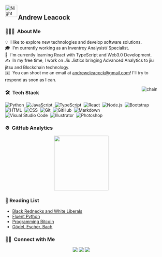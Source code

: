 ![]()
<img alt="Night Coding" src="./assets/Hand%20Wave.gif" width='40' align="left"/><h2>Andrew Leacock</h2>


### 👨🏻‍💻 &nbsp;About Me

💡 &nbsp;I like to explore new technologies and develop software solutions.\
🎓 &nbsp;I'm currently working as an Inventroy Analysist/ Specialist.\
🌱 &nbsp;I'm currently learning React with TypeScript and Web3.0 Development.\
✍️ &nbsp;In my free time, I work on Jiu Jistics bringing Advanced Analytics to jiu jitsu and Blockchain technology.\
✉️ &nbsp;You can shoot me an email at andrewcleacock@gmail.com! I'll try to respond as soon as I can.
<!-- 📄 &nbsp;Please have a look at my [Résumé](https://www.adityavsingh.com/resume.html) for more details about me. I'm open to feedback and suggestions! -->

<img alt="chain" src="https://media1.giphy.com/media/ZL9ULCUdNjOPapnq0N/giphy.gif?cid=ecf05e47zsqjoqmd8wrl6uc7if61j4srvl9mwmfsxn7orc9o&ep=v1_gifs_related&rid=giphy.gif&ct=g" align="right"/>

### 🛠 &nbsp;Tech Stack

![Python](https://img.shields.io/badge/-Python-05122A?style=flat&logo=python)&nbsp;
![JavaScript](https://img.shields.io/badge/-JavaScript-05122A?style=flat&logo=javascript)&nbsp;
![TypeScript](https://img.shields.io/badge/-TypeScript-05122A?style=flat&logo=typescript)&nbsp;
![React](https://img.shields.io/badge/-React-05122A?style=flat&logo=react)&nbsp;
![Node.js](https://img.shields.io/badge/-Node.js-05122A?style=flat&logo=node.js)&nbsp;
![Bootstrap](https://img.shields.io/badge/-Bootstrap-05122A?style=flat&logo=bootstrap&logoColor=563D7C)\
![HTML](https://img.shields.io/badge/-HTML-05122A?style=flat&logo=HTML5)&nbsp;
![CSS](https://img.shields.io/badge/-CSS-05122A?style=flat&logo=CSS3&logoColor=1572B6)&nbsp;
![Git](https://img.shields.io/badge/-Git-05122A?style=flat&logo=git)&nbsp;
![GitHub](https://img.shields.io/badge/-GitHub-05122A?style=flat&logo=github)&nbsp;
![Markdown](https://img.shields.io/badge/-Markdown-05122A?style=flat&logo=markdown)\
![Visual Studio Code](https://img.shields.io/badge/-Visual%20Studio%20Code-05122A?style=flat&logo=visual-studio-code&logoColor=007ACC)&nbsp;
![Illustrator](https://img.shields.io/badge/-Illustrator-05122A?style=flat&logo=adobe-illustrator)&nbsp;
![Photoshop](https://img.shields.io/badge/-Photoshop-05122A?style=flat&logo=adobe-photoshop)&nbsp;

### ⚙️ &nbsp;GitHub Analytics

<p align="center">
  <img height="180em" src="https://github-readme-stats-eight-theta.vercel.app/api/top-langs/?username=Andrew95496&layout=compact&langs_count=8&theme=algolia"/>
</a>
</p>

### 📖 Reading List

<ul>
    <li><a href="https://www.amazon.com/Black-Rednecks-Liberals-Thomas-Sowell/dp/1594031436">Black Rednecks and White Liberals</a></li>
<!--   <li><a href="https://www.amazon.com/Mastering-Blockchain-Cryptocurrencies-Decentralized-Applications/dp/1492054704">Mastering Blockchain</a></li> -->
    <li><a href="https://www.amazon.com/Fluent-Python-Concise-Effective-Programming/dp/1492056359/ref=sr_1_1?keywords=fluent+python&qid=1684615581&s=books&sprefix=fluent%2Cstripbooks%2C110&sr=1-1&ufe=app_do%3Aamzn1.fos.006c50ae-5d4c-4777-9bc0-4513d670b6bc">Fluent Python</a></li>
    <li><a href="https://www.amazon.com/Programming-Bitcoin-Learn-Program-Scratch/dp/1492031496/ref=sr_1_1?crid=25U8SWWZRW7WI&keywords=programming+bitcoin&qid=1685895300&sprefix=programming+bitcoin%2Caps%2C108&sr=8-1">Programming Bitcoin</a></li>
  <li><a href="https://www.amazon.com/Divine-Comedy-Inferno-Purgatorio-Paradiso/dp/0451208633](https://www.amazon.com/G%C3%B6del-Escher-Bach-Eternal-Golden/dp/0465026567/ref=sr_1_1?hvadid=570455891700&hvdev=c&hvlocphy=9011973&hvnetw=g&hvqmt=e&hvrand=961250693876312255&hvtargid=kwd-570869901&hydadcr=7113_13207457&keywords=g%C3%B6del+escher+bach&qid=1685895238&sr=8-1)">Gödel, Escher, Bach</a></li>
</ul>

### 🤝🏻 &nbsp;Connect with Me

<p align="center">
<a href="https://www.linkedin.com/in/andrew-leacock/"><img src="https://img.shields.io/badge/-Andrew%20%20Leacock-0077B5?style=flat&logo=Linkedin&logoColor=white"/></a>
<a href="andrewcleacock@gmail.com"><img src="https://img.shields.io/badge/-andrewcleacock@gmail.com-D14836?style=flat&logo=Gmail&logoColor=white"/></a>
<a href="https://instagram.com/iwantabjj"><img src="https://img.shields.io/badge/-@iwantabjj_-E4405F?style=flat&logo=Instagram&logoColor=white"/></a>
</p>

